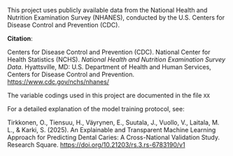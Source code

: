 
This project uses publicly available data from the National Health and Nutrition Examination Survey (NHANES), conducted by the U.S. Centers for Disease Control and Prevention (CDC).

**Citation**:  

Centers for Disease Control and Prevention (CDC). National Center for Health Statistics (NCHS). *National Health and Nutrition Examination Survey Data*. Hyattsville, MD: U.S. Department of Health and Human Services, Centers for Disease Control and Prevention. https://www.cdc.gov/nchs/nhanes/


The variable codings used in this project are documented in the file `XX`


For a detailed explanation of the model training protocol, see:

Tirkkonen, O., Tiensuu, H., Väyrynen, E., Suutala, J., Vuollo, V., Laitala, M. L., & Karki, S. (2025). An Explainable and Transparent Machine Learning Approach for Predicting Dental Caries: A Cross-National Validation Study. Research Square. https://doi.org/10.21203/rs.3.rs-6783190/v1
